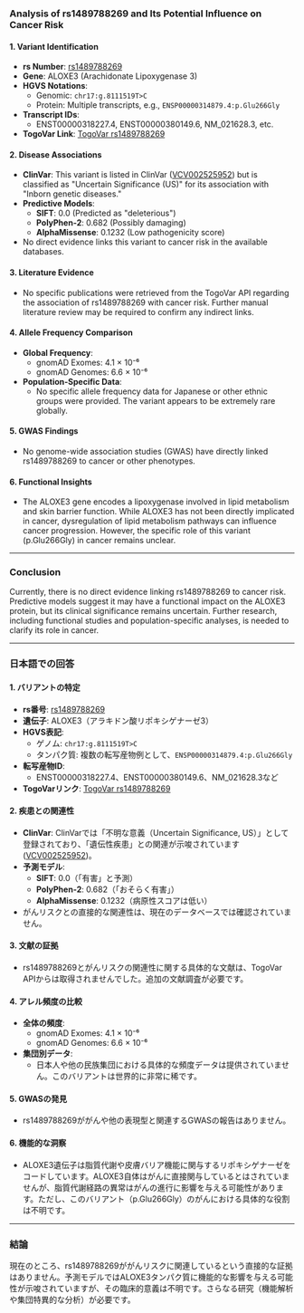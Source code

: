 ### Analysis of rs1489788269 and Its Potential Influence on Cancer Risk

#### 1. **Variant Identification**
   - **rs Number**: [rs1489788269](https://identifiers.org/dbsnp/rs1489788269)
   - **Gene**: ALOXE3 (Arachidonate Lipoxygenase 3)
   - **HGVS Notations**:
     - Genomic: `chr17:g.8111519T>C`
     - Protein: Multiple transcripts, e.g., `ENSP00000314879.4:p.Glu266Gly`
   - **Transcript IDs**:
     - ENST00000318227.4, ENST00000380149.6, NM_021628.3, etc.
   - **TogoVar Link**: [TogoVar rs1489788269](https://togovar.org/variant/17-8111519-T-C)

#### 2. **Disease Associations**
   - **ClinVar**: This variant is listed in ClinVar ([VCV002525952](https://www.ncbi.nlm.nih.gov/clinvar/variation/2525952)) but is classified as "Uncertain Significance (US)" for its association with "Inborn genetic diseases."
   - **Predictive Models**:
     - **SIFT**: 0.0 (Predicted as "deleterious")
     - **PolyPhen-2**: 0.682 (Possibly damaging)
     - **AlphaMissense**: 0.1232 (Low pathogenicity score)
   - No direct evidence links this variant to cancer risk in the available databases.

#### 3. **Literature Evidence**
   - No specific publications were retrieved from the TogoVar API regarding the association of rs1489788269 with cancer risk. Further manual literature review may be required to confirm any indirect links.

#### 4. **Allele Frequency Comparison**
   - **Global Frequency**:
     - gnomAD Exomes: 4.1 × 10⁻⁶
     - gnomAD Genomes: 6.6 × 10⁻⁶
   - **Population-Specific Data**:
     - No specific allele frequency data for Japanese or other ethnic groups were provided. The variant appears to be extremely rare globally.

#### 5. **GWAS Findings**
   - No genome-wide association studies (GWAS) have directly linked rs1489788269 to cancer or other phenotypes.

#### 6. **Functional Insights**
   - The ALOXE3 gene encodes a lipoxygenase involved in lipid metabolism and skin barrier function. While ALOXE3 has not been directly implicated in cancer, dysregulation of lipid metabolism pathways can influence cancer progression. However, the specific role of this variant (p.Glu266Gly) in cancer remains unclear.

---

### Conclusion
Currently, there is no direct evidence linking rs1489788269 to cancer risk. Predictive models suggest it may have a functional impact on the ALOXE3 protein, but its clinical significance remains uncertain. Further research, including functional studies and population-specific analyses, is needed to clarify its role in cancer.

---

### 日本語での回答

#### 1. **バリアントの特定**
   - **rs番号**: [rs1489788269](https://identifiers.org/dbsnp/rs1489788269)
   - **遺伝子**: ALOXE3（アラキドン酸リポキシゲナーゼ3）
   - **HGVS表記**:
     - ゲノム: `chr17:g.8111519T>C`
     - タンパク質: 複数の転写産物例として、`ENSP00000314879.4:p.Glu266Gly`
   - **転写産物ID**:
     - ENST00000318227.4、ENST00000380149.6、NM_021628.3など
   - **TogoVarリンク**: [TogoVar rs1489788269](https://togovar.org/variant/17-8111519-T-C)

#### 2. **疾患との関連性**
   - **ClinVar**: ClinVarでは「不明な意義（Uncertain Significance, US）」として登録されており、「遺伝性疾患」との関連が示唆されています ([VCV002525952](https://www.ncbi.nlm.nih.gov/clinvar/variation/2525952))。
   - **予測モデル**:
     - **SIFT**: 0.0（「有害」と予測）
     - **PolyPhen-2**: 0.682（「おそらく有害」）
     - **AlphaMissense**: 0.1232（病原性スコアは低い）
   - がんリスクとの直接的な関連性は、現在のデータベースでは確認されていません。

#### 3. **文献の証拠**
   - rs1489788269とがんリスクの関連性に関する具体的な文献は、TogoVar APIからは取得されませんでした。追加の文献調査が必要です。

#### 4. **アレル頻度の比較**
   - **全体の頻度**:
     - gnomAD Exomes: 4.1 × 10⁻⁶
     - gnomAD Genomes: 6.6 × 10⁻⁶
   - **集団別データ**:
     - 日本人や他の民族集団における具体的な頻度データは提供されていません。このバリアントは世界的に非常に稀です。

#### 5. **GWASの発見**
   - rs1489788269ががんや他の表現型と関連するGWASの報告はありません。

#### 6. **機能的な洞察**
   - ALOXE3遺伝子は脂質代謝や皮膚バリア機能に関与するリポキシゲナーゼをコードしています。ALOXE3自体はがんに直接関与しているとはされていませんが、脂質代謝経路の異常はがんの進行に影響を与える可能性があります。ただし、このバリアント（p.Glu266Gly）のがんにおける具体的な役割は不明です。

---

### 結論
現在のところ、rs1489788269ががんリスクに関連しているという直接的な証拠はありません。予測モデルではALOXE3タンパク質に機能的な影響を与える可能性が示唆されていますが、その臨床的意義は不明です。さらなる研究（機能解析や集団特異的な分析）が必要です。
